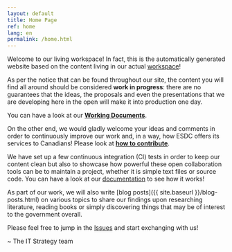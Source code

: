 ```yaml
---
layout: default
title: Home Page
ref: home
lang: en
permalink: /home.html
---
```


Welcome to our living workspace! In fact, this is the automatically generated website based on the content living in our actual [workspace](https://github.com/sara-sabr/ITStrategy)!

As per the notice that can be found throughout our site, the content you will find all around should be considered **work in progress**: there are no guarantees that the ideas, the proposals and even the presentations that we are developing here in the open will make it into production one day.

You can have a look at our **[Working Documents](documents-and-presentations.html)**.

On the other end, we would gladly welcome your ideas and comments in order to continuously improve our work and, in a way, how ESDC offers its services to Canadians! Please look at **[how to contribute](how-to-contribute.html)**.

We have set up a few continuous integration (CI) tests in order to keep our content clean but also to showcase how powerful these open collaboration tools can be to maintain a project, whether it is simple text files or source code.
You can have a look at our [documentation](https://github.com/sara-sabr/ITStrategy/blob/master/CONTRIBUTING.md#instructions) to see how it works!

As part of our work, we will also write [blog posts]({{ site.baseurl }}/blog-posts.html) on various topics to share our findings upon researching literature, reading books or simply discovering things that may be of interest to the government overall.

Please feel free to jump in the [Issues](https://github.com/sara-sabr/ITStrategy/issues) and start exchanging with us!

~ The IT Strategy team
